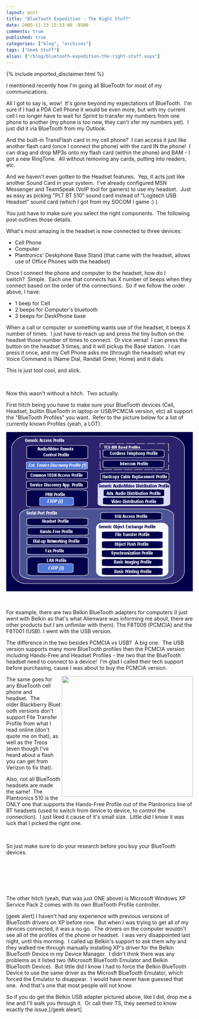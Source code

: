 ```yaml
---
layout: post
title: "BlueTooth Expedition - The Right Stuff"
date: 2005-11-23 15:53:00 -0500
comments: true
published: true
categories: ["blog", "archives"]
tags: ["Geek Stuff"]
alias: ["/blog/bluetooth-expedition-the-right-stuff.aspx"]
---
```

<!-- more -->

{% include imported_disclaimer.html %}

<p>I mentioned recently how I&#39;m going all BlueTooth for most of my communications.&nbsp; </p><p>All I got to say is, wow!&nbsp; It&#39;s gone beyond my expectations of BlueTooth.&nbsp; I&#39;m sure if I had a PDA Cell Phone it would be even more, but with my current cell I no longer have to wait for Sprint to transfer my numbers from one phone to another (my phone is too new, they can&#39;t xfer my numbers yet).&nbsp; I just did it via BlueTooth from my Outlook.</p><p>And the built-in TransFlash card in my cell phone?&nbsp; I can access it just like another&nbsp;flash card&nbsp;(once I connect the phone) with the card IN the phone!&nbsp; I can drag and drop MP3s onto my flash card (within the phone) and BAM&nbsp;- I got a new RingTone.&nbsp; All without removing any cards, putting into readers, etc.</p><p>And we haven&#39;t even gotten to the Headset features.&nbsp; Yep, it acts just like another Sound Card in your system.&nbsp; I&#39;ve already configured MSN Messenger and TeamSpeak (VoIP tool for gamers) to use my headset.&nbsp; Just as easy as picking &quot;PLT BT 510&quot; sound card instead of &quot;Logitech USB Headset&quot; sound card (which I got from my SOCOM I game :) ).</p><p>You just have to make sure you select the right components.&nbsp; The following post outlines those details.</p><p>What&#39;s most amazing is&nbsp;the headset is now connected to three devices:</p><ul><li>Cell Phone </li><li>Computer </li><li>Plantronics&#39; Deskphone Base Stand (that came with the headset, allows use of Office Phones with the headset)</li></ul><p>Once I connect the phone and computer to the headset, how do I switch?&nbsp;&nbsp;Simple.&nbsp; Each one that connects has X number of beeps when they connect based on the order of the connections.&nbsp; So if we follow the order above, I have:</p><ul><li>1 beep for Cell </li><li>2 beeps for Computer&#39;s bluetooth </li><li>3 beeps for DeskPhone base</li></ul><p>When a call or computer or something wants use of the headset, it beeps X number of times.&nbsp; I just have to reach up and press the tiny button on the headset those number of times to connect.&nbsp; Or vice versa!&nbsp; I can press the button on the headset 3 times, and it will pickup the Base station.&nbsp; I can press it once, and my Cell Phone asks me (through the headset) what my Voice Command is (Name Dial, Randall Greer, Home) and it dials. </p><p>This is just tool cool, and slick.</p><p>&nbsp;</p><p>Now this wasn&#39;t without a hitch.&nbsp; Two actually.&nbsp; </p><p>First hitch being you have to make sure your BlueTooth devices (Cell, Headset, builtin BlueTooth in laptop or USB/PCMCIA version, etc) all support the &quot;BlueTooth Profiles&quot; you want.&nbsp; Refer to the picture below for a list of currently known Profiles (yeah, a LOT).&nbsp; </p><p><img height="430" src="/blog/archives/images/bluetooth_profile_stack.gif" width="550" /></p><p>&nbsp;</p><p>For example, there are two Belkin BlueTooth adapters for computers (I just went with Belkin as that&#39;s what Alienware was informing me about, there are other products but I am unfimilar with them). The F8T006 (PCMCIA) and the F8T001 (USB). I went with the USB version.</p><p align="left">The difference in the two besides PCMCIA vs USB?&nbsp; A big one.&nbsp; The USB version supports many more BlueTooth profiles then the PCMCIA version including&nbsp;Hands-Free&nbsp;and Headset&nbsp;Profiles - the two that the BlueTooth headset need to connect to a device!&nbsp;&nbsp;I&#39;m glad I called their tech support before purchasing, cause I was about to buy the PCMCIA version.&nbsp;</p><p align="left"><img align="right" height="325" src="http://www1.sprintpcs.com/media/Assets/ueContent/phones/whoa-phoneDetailsSPHA940LSS.gif" width="354" />The same goes for any BlueTooth cell phone and headset.&nbsp;&nbsp;The older&nbsp;Blackberry&nbsp;Bluetooth versions don&#39;t support&nbsp;File&nbsp;Transfer Profile from what I read online (don&#39;t quote me on that), as well as the Treos (even though I&#39;ve heard about a flash you can get from Verizon to fix that).&nbsp; </p><p align="left">Also, not all BlueTooth headsets are made the same!&nbsp; The Plantronics 510 is the ONLY one that supports&nbsp;the Hands-Free Profile&nbsp;out of the Plantronics line of BT headsets (used to switch from device to device, to control the connection).&nbsp; I just liked it cause of it&#39;s small size.&nbsp; Little did I know it was luck that I picked the right one.</p><p align="left">&nbsp;</p><p align="left">So just make sure to do your research before you buy&nbsp;your BlueTooth devices.&nbsp; </p><p align="left">&nbsp;</p><p align="left">&nbsp;</p><p align="left">&nbsp;</p><p align="left">The other hitch (yeah, that was just ONE above) is Microsoft Windows XP Service Pack 2 comes with its own BlueTooth Profile controller.</p><p align="left">[geek alert] I haven&#39;t had any experience with previous versions of BlueTooth drivers on XP before now.&nbsp; But when I was trying to get all of my devices connected, it was a no go.&nbsp; The drivers on the computer wouldn&#39;t see all of the profiles of the phone or headset.&nbsp; I was very disappointed last night,&nbsp;until this morning.&nbsp; I called up Belkin&#39;s support to ask them why and they walked me through manually installing XP&#39;s driver for the Belkin BlueTooth Device in my Device Manager.&nbsp; I didn&#39;t think there was any problems as it listed two (Microsoft BlueTooth Emulator and Belkin BlueTooth Device).&nbsp; But little did I know I had to force the Belkin BlueTooth Device to use the same driver as the Microsft BlueTooth Emulator, which forced the Emulator to disappear.&nbsp; I would have never have guessed that one.&nbsp; And that&#39;s one that most people will not know.</p><p align="left">So if you do get the Belkin USB adapter pictured above, like I did, drop me a line and I&#39;ll walk you through it.&nbsp; Or call their TS, they seemed to know exactly the issue.[/geek aleart]</p><p align="left">&nbsp;</p>
